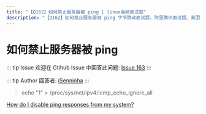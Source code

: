 ```yaml
---
title: "【Q162】如何禁止服务器被 ping | linux高频面试题"
description: "【Q162】如何禁止服务器被 ping 字节跳动面试题、阿里腾讯面试题、美团小米面试题。"
---
```


# 如何禁止服务器被 ping

::: tip Issue
欢迎在 Gtihub Issue 中回答此问题: [Issue 163](https://github.com/shfshanyue/Daily-Question/issues/163)
:::

::: tip Author
回答者: [iSenninha](https://github.com/iSenninha)
:::

> echo "1" > /proc/sys/net/ipv4/icmp_echo_ignore_all

[How do I disable ping responses from my system?
](<https://access.redhat.com/articles/7134#:~:text=To%20configure%20a%20Red%20Hat,command%20as%20the%20root%20user.&text=To%20make%20the%20changes%20persistent,to%20ICMP%20(ping)%20net.>)
